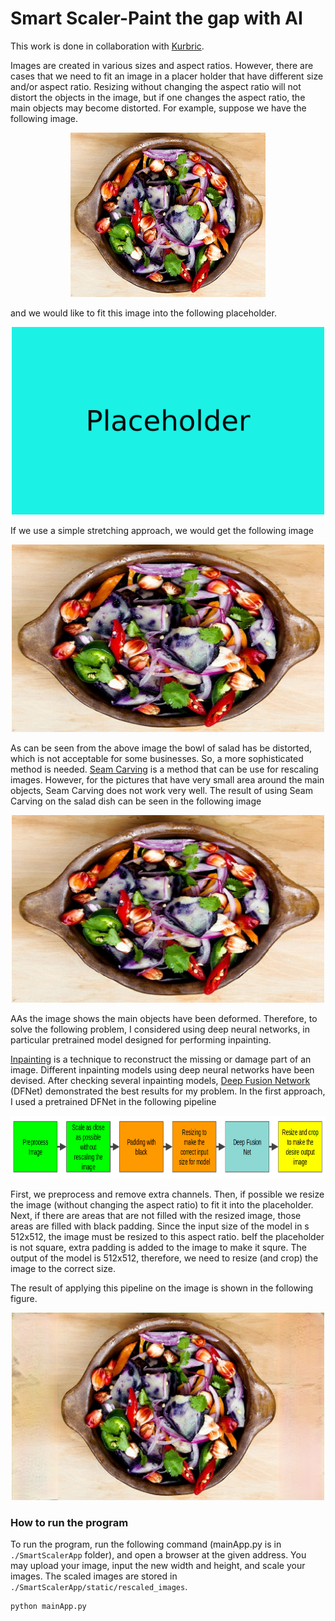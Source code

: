 # Smart Scaler-Paint the gap with AI

This work is done in collaboration with [Kurbric](http://kubric.io).


Images are created in various sizes and aspect ratios. However, there are cases
that we need to fit an image in a placer holder that have different size and/or aspect ratio.
Resizing without changing the aspect ratio will not distort the objects in the image, but if 
one changes the aspect ratio, the main objects may become distorted. For example, suppose we
have the following image.

<p align="center"> <img src="images/salad.png" width="312" height="263" alt="Salad Bowl" /> </p>

and we would like to fit this image into the following placeholder.

<p align="center"><img src="images/placeholder.png" width="500" height="300" alt="placeholder" /></p>
 
If we use a simple stretching approach, we would get the following image

<p align="center"><img src="images/salad_simple_stretch.png" width="500" height="300" alt="Salad Bowl-Simple Stretch" /></p>

As can be seen from the above image the bowl of salad has be distorted, which is not acceptable
for some businesses. So, a more sophisticated method is needed. [Seam Carving](https://en.wikipedia.org/wiki/Seam_carving)
is a method that can be use for rescaling images. However, for the pictures that have very small area around the main objects, Seam Carving does not work very well. The result of using Seam Carving on the salad dish can be seen in the following image

<p align="center"><img src="images/salad_seamcarving.png" width="500" height="300" alt="Salad Bowl-Simple Stretch" /></p>

AAs the image shows the main objects have been deformed. Therefore, to solve the following problem, I considered using deep neural networks, in particular pretrained model designed for performing inpainting.

[Inpainting](https://en.wikipedia.org/wiki/Inpainting) is a technique to reconstruct the missing or damage part of an image. Different inpainting models using deep neural networks have been devised. After checking several inpainting models, [Deep Fusion Network](https://github.com/hughplay/DFNet) (DFNet) demonstrated the best results for my problem. In the first approach, I used a pretrained DFNet in the following pipeline 

<p align="center"><img src="images/pipeline.png" width="1000" height="100" alt="Pipeline" /></p>

First, we preprocess and remove extra channels. Then, if possible we resize the image (without changing the aspect ratio) to fit it into the placeholder. Next, if there are areas that are not filled with the resized image, those areas are filled with black padding. Since the input size of the model in s 512x512, the image must be resized to this aspect ratio. beIf the placeholder is not square, extra padding is added to the image to make it squre. The output of the model is 512x512, therefore, we need to resize (and crop) the image to the correct size.

The result of applying this pipeline on the image is shown in the following figure.
<p align="center"><img src="images/salad_cropped_trans_learn_model.png" width="500" height="300" alt="Pipeline" /></p>

### How to run the program
To run the program, run the following command (mainApp.py is in  `./SmartScalerApp` folder), and open a browser at the given address. You may upload your image, input the new width and height, and scale your images. The scaled images are stored in `./SmartScalerApp/static/rescaled_images`.

```
python mainApp.py
```



